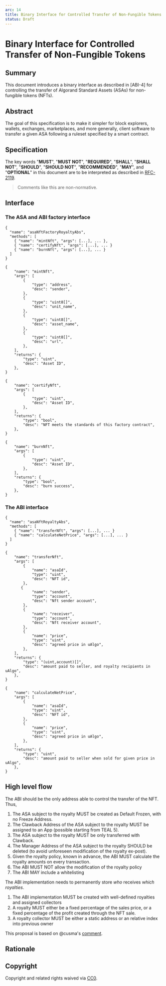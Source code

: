 ```yaml
---
arc: 14
title: Binary Interface for Controlled Transfer of Non-Fungible Tokens
status: Draft
---
```


# Binary Interface for Controlled Transfer of Non-Fungible Tokens

## Summary

This document introduces a binary interface as described in [ABI-4] for controlling the transfer of Algorand Standard Assets (ASAs) for non-fungible tokens (NFTs).

## Abstract

The goal of this specification is to make it simpler for block explorers, wallets, exchanges, marketplaces, and more generally, client software to transfer
a given ASA following a ruleset specified by a smart contract.

## Specification

The key words "**MUST**", "**MUST NOT**", "**REQUIRED**", "**SHALL**", "**SHALL NOT**", "**SHOULD**", "**SHOULD NOT**", "**RECOMMENDED**", "**MAY**", and "**OPTIONAL**" in this document are to be interpreted as described in [RFC-2119](https://www.ietf.org/rfc/rfc2119.txt).

> Comments like this are non-normative.

## Interface

### The ASA and ABI factory interface

```
{
  "name": "asaNftFactoryRoyaltyAbs",
  "methods": [
    { "name": "mintNft", "args": [...], ... },
    { "name": "certifyNft", "args": [...], ... }
    { "name": "burnNft", "args": [...], ... }
  ]
}

{
    "name": "mintNft",
    "args": [
        {
            "type": "address",
            "desc": "sender",
        },
        {
            "type": "uint8[]",
            "desc": "unit_name",
        },
        {
            "type": "uint8[]",
            "desc": "asset_name",
        },
        {
            "type": "uint8[]",
            "desc": "url",
        },
    ],
    "returns": {
        "type": "uint",
        "desc": "Asset ID",
    },
}

{
    "name": "certifyNft",
    "args": [
        {
            "type": "uint",
            "desc": "Asset ID",
        },
    ],
    "returns": {
        "type": "bool",
        "desc": "NFT meets the standards of this factory contract",
    },
}

{
    "name": "burnNft",
    "args": [
        {
            "type": "uint",
            "desc": "Asset ID",
        },
    ],
    "returns": {
        "type": "bool",
        "desc": "burn success",
    },
}

```

### The ABI interface

```
{
  "name": "asaNftRoyaltyAbs",
  "methods": [
    { "name": "transferNft", "args": [...], ... }
    { "name": "calculateNetPrice", "args": [...], ... }
  ]
}

{
    "name": "transferNft",
    "args": [
        {
            "name": "asaId",
            "type": "uint",
            "desc": "NFT id",
        },
       {
            "name": "sender",
            "type": "account",
            "desc": "Nft sender account",
        },
        {
            "name": "receiver",
            "type": "account",
            "desc": "Nft receiver account",
        },
        {
            "name": "price",
            "type": "uint",
            "desc": "agreed price in uAlgo",
        },
    ],
    "returns": {
        "type": "(uint,account)[]",
        "desc": "amount paid to seller, and royalty recipients in uAlgo",
    },
}

{
    "name": "calculateNetPrice",
    "args": [
        {
            "name": "asaId",
            "type": "uint",
            "desc": "NFT id",
        },
        {
            "name": "price",
            "type": "uint",
            "desc": "agreed price in uAlgo",
        },
    ],
    "returns": {
        "type": "uint",
        "desc": "amount paid to seller when sold for given price in uAlgo",
    },
}
```

## High level flow

The ABI should be the only address able to control the transfer of the NFT. Thus,

1. The ASA subject to the royalty MUST be created as Default Frozen, with no Freeze Address.
1. The Clawback Address of the ASA subject to the royalty MUST be assigned to an App (possible starting from TEAL 5).
1. The ASA subject to the royalty MUST be only transferred with Clawback.
1. The Manager Address of the ASA subject to the royalty SHOULD be deleted (to avoid unforeseen modification of the royalty ex-post).
1. Given the royalty policy, known in advance, the ABI MUST calculate the royalty amounts on every transaction.
1. The ABI MUST NOT allow the modification of the royalty policy
1. The ABI MAY include a whitelisting

The ABI implementation needs to permanently store _who_ receives _which royalties_.

1. The ABI implementation MUST be created with well-defined royalties and assigned collectors
1. A royalty MUST either be a fixed percentage of the sales price, or a fixed percentage of the profit created through the NFT sale.
1. A royalty collector MUST be either a static address or an relative index into previous owner

This proposal is based on @cusma's [comment](https://github.com/algorandfoundation/ARCs/issues/27#issuecomment-924691895).

## Rationale

## Copyright

Copyright and related rights waived via [CC0](https://creativecommons.org/publicdomain/zero/1.0/).
